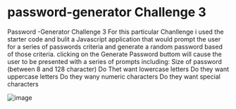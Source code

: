 # password-generator Challenge 3 
Password -Generator Challenge  3
For this particular Chanllenge i used the starter code and bulit a Javascript application that would prompt the user for a series of passwords criteria and generate a random password based of those criteria.
clicking on the Generate Password buttom will cause the user to be presented with a series of prompts including:
Size of password (between 8 and 128 character)
Do Thet want lowercase letters 
Do they want uppercase letters
Do they wany numeric characters
Do they want special characters 





![image](https://user-images.githubusercontent.com/102564241/169382711-0295b435-9e15-4220-a07a-429784be0a07.png)
